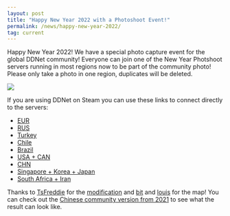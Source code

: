 ```yaml
---
layout: post
title: "Happy New Year 2022 with a Photoshoot Event!"
permalink: /news/happy-new-year-2022/
tag: current
---
```


Happy New Year 2022! We have a special photo capture event for the global DDNet community! Everyone can join one of the New Year Photshoot servers running in most regions now to be part of the community photo! Please only take a photo in one region, duplicates will be deleted.

<img class="demo" src="/newyear.png" />

If you are using DDNet on Steam you can use these links to connect directly to the servers:

- [EUR](steam://run/412220//ger2.ddnet.tw:8297)
- [RUS](steam://run/412220//rus4.ddnet.tw:8297)
- [Turkey](steam://run/412220//tur2.ddnet.tw:8297)
- [Chile](steam://run/412220//chl2.ddnet.tw:8297)
- [Brazil](steam://run/412220//bra3.ddnet.tw:8297)
- [USA + CAN](steam://run/412220//usa1.ddnet.tw:8297)
- [CHN](steam://run/412220//chn1.ddnet.tw:8297)
- [Singapore + Korea + Japan](steam://run/412220//sgp2.ddnet.tw:8297)
- [South Africa + Iran](steam://run/412220//zaf2.ddnet.tw:8297)

Thanks to [TsFreddie](https://github.com/TsFreddie) for the [modification](https://github.com/TeeworldsCN/MomentCap) and [bit](https://ddnet.tw/mappers/bit/) and [louis](https://ddnet.tw/mappers/louis/) for the map! You can check out the [Chinese community version from 2021](https://teeworldscn.github.io/EventScreenshots/2021newyear/) to see what the result can look like.
